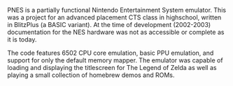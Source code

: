 PNES is a partially functional Nintendo Entertainment System emulator. This was a project for an advanced placement CTS class in highschool, written in BlitzPlus (a BASIC variant). At the time of development (2002-2003) documentation for the NES hardware was not as accessible or complete as it is today.

The code features 6502 CPU core emulation, basic PPU emulation, and support for only the default memory mapper. The emulator was capable of loading and displaying the titlescreen for The Legend of Zelda as well as playing a small collection of homebrew demos and ROMs.

